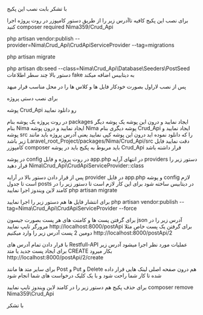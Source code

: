 با تشکر بابت نصب این پکیج

برای نصب این پکیج کافیه تاآدرس زیر را از طریق دستور کامپوزر در روت پروژه اجرا کنید
composer required Nima359/Crud_Api

php artisan vendor:publish --provider=Nima\Crud_Api\CrudApiServiceProvider --tag=migrations

php artisan migrate

php artisan db:seed --class=Nima\Crud_Api\Database\Seeders\PostSeed
دستور بالا چند سطر اطلاعات fake به دیتابیس اضافه میکند

پس از نصب لاراول بصورت خودکار فایل ها و کلاس ها را در محل مناسب قرار میهد


برای نصب دستی پروژه

پوشه Crud_Api رو دانلود نمایید

در روت پروژه یک پوشه بنام packages ایجاد نمایید و درون این پوشه یک پوشه دیگر بنام Nima ایجاد نمایید
و درون پوشه Nima پوشه دیگری بنام Crud_Api ایجاد نمایید و پوشه src را که دانلود نموده اید درون این پوشه کپی نمایید
یعنی آدرس پروژه باید مانند زیر باشد
Laravel_root_Project/packages/Nima/Crud_Api/src
دقت نمایید فایل کامپوزر composer باید مربوط به پکیج باید در پوشه Crud_Api قرار داشته باشد

در پوشه config در روت پروژه و فایل app.php در انتهای آرایه providers دستور زیر را قرار دهید
Nima\Crud_Api\CrudApiServiceProvider::class


پس از قرار دادن دستور بالا در آرایه provider در فایل app.php و پوشه config لازم است تا جدول posts در دیتابیس ساخته شود برای این کار لازم است تا دستور زیر را در کامند لاین ویندوز اجرا نمایید
php artisan migrate

برای انتشار فایل ها هم دستور زیر را اجرا نمایید
php artisan vendor:publish --tag=Nima\Crud_Api\CrudApiServiceProvider --force

برای گرفتن پست ها و کامنت های هر پست بصورت جیسون json آدرس زیر را در مرورگر تایپ نمایید
http://localhost:8000/postApi
برای گرفتن یک پست خاص مثلا دومین 2 پست آدرس زیر را وارد میکنیم
http://localhost:8000/postApi/2


با قرار دادن تمام آدرس های  Restfull-API عملیات مورد نظر اجرا میشود
آدرس زیر برای ایجاد پست جدید یا متد CREATE بکار میرود
http://localhost:8000/postApi/2/create

برای سایر متد ها مانند Post و Put  و  Delete هم درون صفحه اصلی لینک هایی قرار داده شده تا کار شما راحت شود و با یک کلیک درخواست های شما انجام شود

برای حذف پکیج هم دستور زیر را در کامند لاین ویندوز تایپ نمایید
composer remove Nima359\Crud_Api



با تشکر

